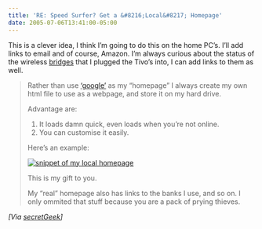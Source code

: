 ```yaml
---
title: 'RE: Speed Surfer? Get a &#8216;Local&#8217; Homepage'
date: 2005-07-06T13:41:00-05:00
---
```

This is a clever idea, I think I&#8217;m going to do this on the home PC&#8217;s. I&#8217;ll add links to email and of course, Amazon. I&#8217;m always curious about the status of the wireless [bridges](http://www.smc.com/index.cfm?event=viewLargeImage&localeCode=EN_USA&pid=586 "SMC2870 802.11g bridge") that I plugged the Tivo&#8217;s into, I can add links to them as well.

> Rather than use [&#8216;google&#8217;](http://www.google.com/) as my &#8220;homepage&#8221; I always create my own html file to use as a webpage, and store it on my hard drive.
> 
> Advantage are: 
> 
>   1. It loads damn quick, even loads when you&#8217;re not online.
>   2. You can customise it easily.
> 
> Here&#8217;s an example:
> 
> [<img src="https://i0.wp.com/secretgeek.net/image/searcher.jpg?w=680" alt="snippet of my local homepage" border="0"  />](http://secretgeek.net/sg_portal.asp)
> 
> This is my gift to you.
> 
> My &#8220;real&#8221; homepage also has links to the banks I use, and so on. I only ommited that stuff because you are a pack of prying thieves.

_[Via [secretGeek](http://www.secretgeek.net/SpeedSurfer.asp)]_
